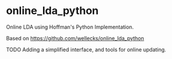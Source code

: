 online_lda_python
=================

Online LDA using Hoffman's Python Implementation.

Based on https://github.com/wellecks/online_lda_python

TODO Adding a simplified interface, and tools for online updating.
